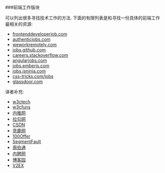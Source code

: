 ###前端工作版块

可以列出很多寻找技术工作的方法. 下面的有限列表是和寻找一份具体的前端工作最相关的资源:

* [frontenddeveloperjob.com](http://frontenddeveloperjob.com/)
* [authenticjobs.com](https://authenticjobs.com/#category=4)
* [weworkremotely.com](https://weworkremotely.com/)
* [jobs.github.com](https://jobs.github.com/)
* [careers.stackoverflow.com](http://careers.stackoverflow.com/jobs?searchTerm=front-end)
* [angularjobs.com](http://angularjobs.com/)
* [jobs.emberjs.com](http://jobs.emberjs.com/)
* [jobs.jsninja.com](http://jobs.jsninja.com/)
* [css-tricks.com/jobs](https://css-tricks.com/jobs/)
* [glassdoor.com](http://www.glassdoor.com/Job/front-end-developer-jobs-SRCH_KO0,19.htm?jobType=all)

译者补充:

* [w3ctech](http://www.w3ctech.com/job)
* [w3cfuns](http://www.w3cfuns.com/job.php)
* [内推网](http://www.neitui.me/)
* [拉勾网](http://www.lagou.com/)
* [CSDN](http://job.csdn.net/)
* [竞鹿网](https://www.nextoffer.com/)
* [100Offer](http://100offer.com/)
* [SegmentFault](http://segmentfault.com/jobs)
* [周伯通](http://www.jobtong.com/)
* [内聘网](http://www.neipin.com/)
* [博客园](http://job.cnblogs.com/)
* [V2EX](http://www.v2ex.com/)